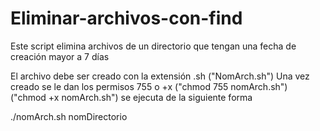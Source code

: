 # Eliminar-archivos-con-find
Este script elimina archivos de un directorio que tengan una fecha de creación mayor a 7 días 

El archivo debe ser creado con la extensión .sh ("NomArch.sh")
Una vez creado se le dan los permisos 755 o +x ("chmod 755 nomArch.sh") ("chmod +x nomArch.sh")
se ejecuta de la siguiente forma

./nomArch.sh nomDirectorio
